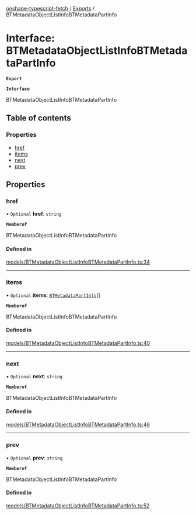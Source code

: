 [onshape-typescript-fetch](../README.md) / [Exports](../modules.md) / BTMetadataObjectListInfoBTMetadataPartInfo

# Interface: BTMetadataObjectListInfoBTMetadataPartInfo

**`Export`**

**`Interface`**

BTMetadataObjectListInfoBTMetadataPartInfo

## Table of contents

### Properties

- [href](BTMetadataObjectListInfoBTMetadataPartInfo.md#href)
- [items](BTMetadataObjectListInfoBTMetadataPartInfo.md#items)
- [next](BTMetadataObjectListInfoBTMetadataPartInfo.md#next)
- [prev](BTMetadataObjectListInfoBTMetadataPartInfo.md#prev)

## Properties

### href

• `Optional` **href**: `string`

**`Memberof`**

BTMetadataObjectListInfoBTMetadataPartInfo

#### Defined in

[models/BTMetadataObjectListInfoBTMetadataPartInfo.ts:34](https://github.com/toebes/onshape-typescript-fetch/blob/3e11ae1/models/BTMetadataObjectListInfoBTMetadataPartInfo.ts#L34)

___

### items

• `Optional` **items**: [`BTMetadataPartInfo`](BTMetadataPartInfo.md)[]

**`Memberof`**

BTMetadataObjectListInfoBTMetadataPartInfo

#### Defined in

[models/BTMetadataObjectListInfoBTMetadataPartInfo.ts:40](https://github.com/toebes/onshape-typescript-fetch/blob/3e11ae1/models/BTMetadataObjectListInfoBTMetadataPartInfo.ts#L40)

___

### next

• `Optional` **next**: `string`

**`Memberof`**

BTMetadataObjectListInfoBTMetadataPartInfo

#### Defined in

[models/BTMetadataObjectListInfoBTMetadataPartInfo.ts:46](https://github.com/toebes/onshape-typescript-fetch/blob/3e11ae1/models/BTMetadataObjectListInfoBTMetadataPartInfo.ts#L46)

___

### prev

• `Optional` **prev**: `string`

**`Memberof`**

BTMetadataObjectListInfoBTMetadataPartInfo

#### Defined in

[models/BTMetadataObjectListInfoBTMetadataPartInfo.ts:52](https://github.com/toebes/onshape-typescript-fetch/blob/3e11ae1/models/BTMetadataObjectListInfoBTMetadataPartInfo.ts#L52)

